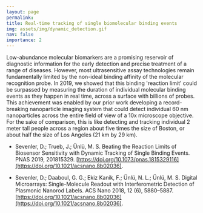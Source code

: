 ```yaml
---
layout: page
permalink: 
title: Real-time tracking of single biomolecular binding events
img: assets/img/dynamic_detection.gif
nav: false
importance: 2
---
```


Low-abundance molecular biomarkers are a promising reservoir of diagnostic information for the early detection and precise treatment of a range of diseases. However, most ultrasensitive assay technologies remain fundamentally limited by the non-ideal binding affinity of the molecular recognition probe. In 2019, we showed that this binding 'reaction limit' could be surpassed by measuring the duration of individual molecular binding events as they happen in real time, across a surface with billions of probes. This achievement was enabled by our prior work developing a record-breaking nanoparticle imaging system that could detect individual 60 nm nanoparticles across the entire field of view of a 10x microscope objective. For the sake of comparison, this is like detecting and tracking individual 2 meter tall people across a region about five times the size of Boston, or about half the size of Los Angeles (21 km by 29 km).

- Sevenler, D.; Trueb, J.; Ünlü, M. S. Beating the Reaction Limits of Biosensor Sensitivity with Dynamic Tracking of Single Binding Events. PNAS 2019, 201815329. [https://doi.org/10.1073/pnas.1815329116](https://doi.org/10.1021/acsnano.8b02036).

- Sevenler, D.; Daaboul, G. G.; Ekiz Kanik, F.; Ünlü, N. L.; Ünlü, M. S. Digital Microarrays: Single-Molecule Readout with Interferometric Detection of Plasmonic Nanorod Labels. ACS Nano 2018, 12 (6), 5880–5887. [https://doi.org/10.1021/acsnano.8b02036](https://doi.org/10.1021/acsnano.8b02036).